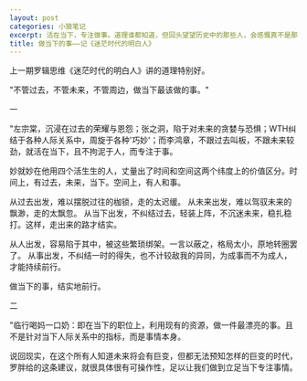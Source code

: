 ```yaml
---
layout: post
categories: 小狼笔记
excerpt: 活在当下，专注做事。道理谁都知道，但回头望望历史中的那些人，会感慨真不是那么简单。
title: 做当下的事——记《迷茫时代的明白人》
---
```


上一期罗辑思维《迷茫时代的明白人》讲的道理特别好。

"不管过去，不管未来，不管周边，做当下最该做的事。"

一

"左宗棠，沉浸在过去的荣耀与恩怨；张之洞，陷于对未来的贪婪与恐惧；WTH纠结于各种人际关系中，周旋于各种'巧妙'；而李鸿章，不跟过去叫板，不跟未来较劲，就活在当下，且不拘泥于人，而专注于事。

妙就妙在他用四个活生生的人，丈量出了时间和空间这两个纬度上的价值区分。时间上，有过去，未来，当下。空间上，有人和事。

从过去出发，难以摆脱过往的枷锁，走的太迟缓。
从未来出发，难以驾驭未来的飘渺，走的太飘忽。
从当下出发，不纠结过去，轻装上阵，不沉迷未来，稳扎稳打。这样，走出来的路才结实。

从人出发，容易陷于其中，被这些繁琐绑架。一言以蔽之，格局太小，原地转圈罢了。
从事出发，不纠结一时的得失，也不计较敌我的异同，为成事而不为成人，才能持续前行。

做当下的事，结实地前行。

二

"临行喝妈一口奶：即在当下的职位上，利用现有的资源，做一件最漂亮的事。且不是针对当下人际关系中的指标，而是事情本身。

说回现实，在这个所有人知道未来将会有巨变，但都无法预知怎样的巨变的时代，罗胖给的这条建议，就很具体很有可操作性，足以让我们做到立足当下专注事情。